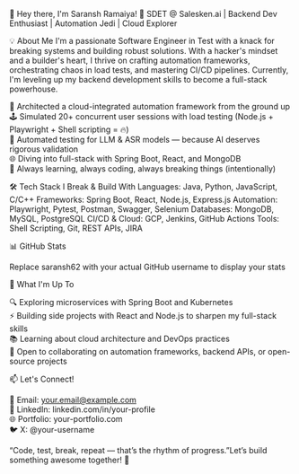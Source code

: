 👋 Hey there, I'm Saransh Ramaiya! 🚀
SDET @ Salesken.ai | Backend Dev Enthusiast | Automation Jedi | Cloud Explorer

💡 About Me
I'm a passionate Software Engineer in Test with a knack for breaking systems and building robust solutions. With a hacker's mindset and a builder's heart, I thrive on crafting automation frameworks, orchestrating chaos in load tests, and mastering CI/CD pipelines. Currently, I'm leveling up my backend development skills to become a full-stack powerhouse.

🧠 Architected a cloud-integrated automation framework from the ground up  
🕹️ Simulated 20+ concurrent user sessions with load testing (Node.js + Playwright + Shell scripting = 🔥)  
🧪 Automated testing for LLM & ASR models — because AI deserves rigorous validation  
🌐 Diving into full-stack with Spring Boot, React, and MongoDB  
🎯 Always learning, always coding, always breaking things (intentionally)


🛠️ Tech Stack I Break & Build With
Languages:      Java, Python, JavaScript, C/C++
Frameworks:     Spring Boot, React, Node.js, Express.js
Automation:     Playwright, Pytest, Postman, Swagger, Selenium
Databases:      MongoDB, MySQL, PostgreSQL
CI/CD & Cloud:  GCP, Jenkins, GitHub Actions
Tools:          Shell Scripting, Git, REST APIs, JIRA


📊 GitHub Stats

Replace saransh62 with your actual GitHub username to display your stats

🌟 What I'm Up To

🔍 Exploring microservices with Spring Boot and Kubernetes  
⚡ Building side projects with React and Node.js to sharpen my full-stack skills  
📚 Learning about cloud architecture and DevOps practices  
💬 Open to collaborating on automation frameworks, backend APIs, or open-source projects


📫 Let's Connect!

📧 Email: your.email@example.com  
💼 LinkedIn: linkedin.com/in/your-profile  
🌐 Portfolio: your-portfolio.com  
🐦 X: @your-username


“Code, test, break, repeat — that’s the rhythm of progress.”Let’s build something awesome together! 🚀
